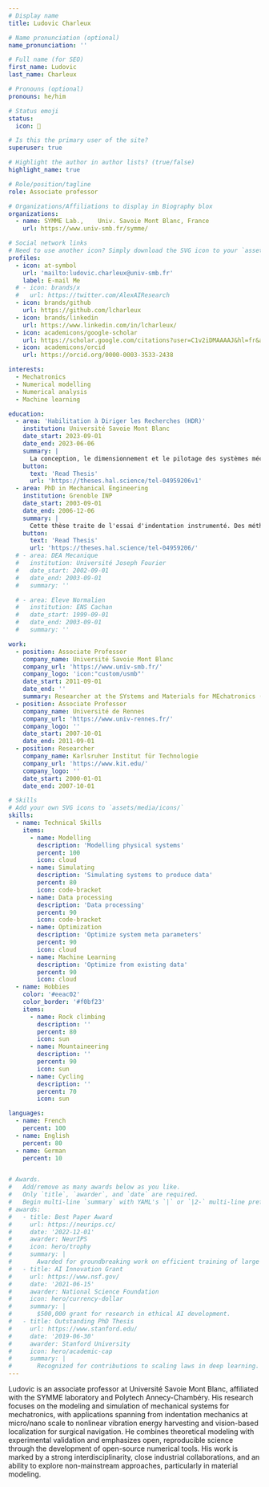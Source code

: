 ```yaml
---
# Display name
title: Ludovic Charleux

# Name pronunciation (optional)
name_pronunciation: ''

# Full name (for SEO)
first_name: Ludovic
last_name: Charleux

# Pronouns (optional)
pronouns: he/him

# Status emoji
status:
  icon: 🚀

# Is this the primary user of the site?
superuser: true

# Highlight the author in author lists? (true/false)
highlight_name: true

# Role/position/tagline
role: Associate professor

# Organizations/Affiliations to display in Biography blox
organizations:
  - name: SYMME Lab.,    Univ. Savoie Mont Blanc, France
    url: https://www.univ-smb.fr/symme/

# Social network links
# Need to use another icon? Simply download the SVG icon to your `assets/media/icons/` folder.
profiles:
  - icon: at-symbol
    url: 'mailto:ludovic.charleux@univ-smb.fr'
    label: E-mail Me
  # - icon: brands/x
  #   url: https://twitter.com/AlexAIResearch
  - icon: brands/github
    url: https://github.com/lcharleux
  - icon: brands/linkedin
    url: https://www.linkedin.com/in/lcharleux/
  - icon: academicons/google-scholar
    url: https://scholar.google.com/citations?user=C1v2iDMAAAAJ&hl=fr&authuser=1
  - icon: academicons/orcid
    url: https://orcid.org/0000-0003-3533-2438

interests:
  - Mechatronics
  - Numerical modelling
  - Numerical analysis
  - Machine learning

education:
  - area: 'Habilitation à Diriger les Recherches (HDR)'
    institution: Université Savoie Mont Blanc
    date_start: 2023-09-01
    date_end: 2023-06-06
    summary: |
      La conception, le dimensionnement et le pilotage des systèmes mécatroniques impliquent une part importante de modélisation numérique. Mes activités de recherche s'inscrivent dans ce contexte et sont mises en œuvre pour être appliquées à divers systèmes mécaniques. Elles sont basées sur des discussions à plusieurs niveaux entre : la modélisation mécanique et physique des phénomènes impliqués, leur formulation mathématique, les outils de simulation, tant logiciels que matériels, nécessaires à l'extraction des données et enfin la manière dont ces données permettent de résoudre les problèmes visés. D'un point de vue applicatif, mon travail s'est concentré sur 4 thèmes principaux. La modélisation des essais de nanoindentation utilisés pour extraire les propriétés mécaniques des matériaux cristallins et vitreux. Le développement de modèles compartimentés qui permettent de modéliser plus simplement le comportement mécanique des matériaux en introduisant une part d'hétérogénéité. Le développement de systèmes de positionnement par vision monoculaire appliqués à la navigation chirurgicale. La modélisation, l'optimisation et le contrôle de systèmes de récupération d'énergie vibratoire à large bande basés sur des oscillateurs mécaniques non linéaires.
    button:
      text: 'Read Thesis'
      url: 'https://theses.hal.science/tel-04959206v1'
  - area: PhD in Mechanical Engineering
    institution: Grenoble INP
    date_start: 2003-09-01
    date_end: 2006-12-06
    summary: |
      Cette thèse traite de l'essai d'indentation instrumenté. Des méthodes originales sont développées pour déterminer les propriétés mécaniques de matériaux variés allant des métaux cristallins aux verres. Deux lois de comportement sont sélectionnées pour représenter les deux familles de matériaux: une loi de type Hollomon pour les métaux cristallins et une loi de type Drucker-Prager pour les verres métalliques. Les méthodes expérimentales sont décrites et les grandeurs caractéristiques des essais extraites. Deux méthodes sont proposées: la première utilise les paramètres extraits des essais d'indentation pour déterminer deux grandeurs caractéristiques de la plasticité des matériaux indentés. La seconde méthode propose d'exploiter le défaut sommital de l'indenteur pour déterminer un paramètre supplémentaire: le module d'élasticité.
    button:
      text: 'Read Thesis'
      url: 'https://theses.hal.science/tel-04959206/'
  # - area: DEA Mecanique
  #   institution: Université Joseph Fourier
  #   date_start: 2002-09-01
  #   date_end: 2003-09-01
  #   summary: ''

  # - area: Eleve Normalien
  #   institution: ENS Cachan
  #   date_start: 1999-09-01
  #   date_end: 2003-09-01
  #   summary: ''

work:
  - position: Associate Professor
    company_name: Université Savoie Mont Blanc
    company_url: 'https://www.univ-smb.fr/'
    company_logo: 'icon:"custom/usmb"'
    date_start: 2011-09-01
    date_end: ''
    summary: Researcher at the SYstems and Materials for MEchatronics (SYMME) Lab.
  - position: Associate Professor
    company_name: Université de Rennes
    company_url: 'https://www.univ-rennes.fr/'
    company_logo: ''
    date_start: 2007-10-01
    date_end: 2011-09-01
  - position: Researcher
    company_name: Karlsruher Institut für Technologie
    company_url: 'https://www.kit.edu/'
    company_logo: ''
    date_start: 2000-01-01
    date_end: 2007-10-01

# Skills
# Add your own SVG icons to `assets/media/icons/`
skills:
  - name: Technical Skills
    items:
      - name: Modelling
        description: 'Modelling physical systems'
        percent: 100
        icon: cloud
      - name: Simulating
        description: 'Simulating systems to produce data'
        percent: 80
        icon: code-bracket
      - name: Data processing
        description: 'Data processing'
        percent: 90
        icon: code-bracket
      - name: Optimization
        description: 'Optimize system meta parameters'
        percent: 90
        icon: cloud
      - name: Machine Learning
        description: 'Optimize from existing data'
        percent: 90
        icon: cloud
  - name: Hobbies
    color: '#eeac02'
    color_border: '#f0bf23'
    items:
      - name: Rock climbing
        description: ''
        percent: 80
        icon: sun
      - name: Mountaineering
        description: ''
        percent: 90
        icon: sun
      - name: Cycling
        description: ''
        percent: 70
        icon: sun

languages:
  - name: French
    percent: 100
  - name: English
    percent: 80
  - name: German
    percent: 10


# Awards.
#   Add/remove as many awards below as you like.
#   Only `title`, `awarder`, and `date` are required.
#   Begin multi-line `summary` with YAML's `|` or `|2-` multi-line prefix and indent 2 spaces below.
# awards:
#   - title: Best Paper Award
#     url: https://neurips.cc/
#     date: '2022-12-01'
#     awarder: NeurIPS
#     icon: hero/trophy
#     summary: |
#       Awarded for groundbreaking work on efficient training of large models.
#   - title: AI Innovation Grant
#     url: https://www.nsf.gov/
#     date: '2021-06-15'
#     awarder: National Science Foundation
#     icon: hero/currency-dollar
#     summary: |
#       $500,000 grant for research in ethical AI development.
#   - title: Outstanding PhD Thesis
#     url: https://www.stanford.edu/
#     date: '2019-06-30'
#     awarder: Stanford University
#     icon: hero/academic-cap
#     summary: |
#       Recognized for contributions to scaling laws in deep learning.
---
```


Ludovic is an associate professor at Université Savoie Mont Blanc, affiliated with the SYMME laboratory and Polytech Annecy-Chambéry. His research focuses on the modeling and simulation of mechanical systems for mechatronics, with applications spanning from indentation mechanics at micro/nano scale to nonlinear vibration energy harvesting and vision-based localization for surgical navigation. He combines theoretical modeling with experimental validation and emphasizes open, reproducible science through the development of open-source numerical tools. His work is marked by a strong interdisciplinarity, close industrial collaborations, and an ability to explore non-mainstream approaches, particularly in material modeling.
